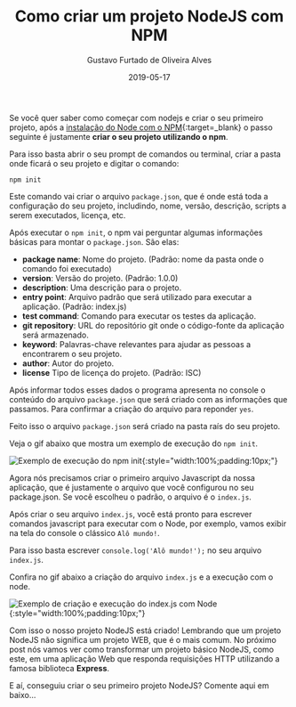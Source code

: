﻿---
title: Como criar um projeto NodeJS com NPM
date: 2019-05-17
author: Gustavo Furtado de Oliveira Alves
category: { Dicas de Javascript }
tags: nodejs, npm
slug: como-criar-um-projeto-nodejs-com-npm
---

Se você quer saber como começar com nodejs e criar o seu primeiro projeto,
após a [instalação do Node com o NPM](/instalacao-do-nodejs-e-npm-no-windows-passo-a-passo){:target=\_blank}
o passo seguinte é justamente **criar o seu projeto utilizando o npm**.

Para isso basta abrir o seu prompt de comandos ou terminal,
criar a pasta onde ficará o seu projeto e digitar o comando:

```
npm init
```

Este comando vai criar o arquivo `package.json`, que é onde está toda a configuração do seu projeto,
includindo, nome, versão, descrição, scripts a serem executados, licença, etc.

Após executar o `npm init`, o npm vai perguntar algumas informações básicas para montar o `package.json`.
São elas:

- **package name**: Nome do projeto. (Padrão: nome da pasta onde o comando foi executado)
- **version**: Versão do projeto. (Padrão: 1.0.0)
- **description**: Uma descrição para o projeto.
- **entry point**: Arquivo padrão que será utilizado para executar a aplicação. (Padrão: index.js)
- **test command**: Comando para executar os testes da aplicação.
- **git repository**: URL do repositório git onde o código-fonte da aplicação será armazenado.
- **keyword**: Palavras-chave relevantes para ajudar as pessoas a encontrarem o seu projeto. 
- **author**: Autor do projeto.
- **license** Tipo de licença do projeto. (Padrão: ISC)

Após informar todos esses dados o programa apresenta no console o conteúdo do arquivo `package.json`
que será criado com as informações que passamos.
Para confirmar a criação do arquivo para reponder `yes`.

Feito isso o arquivo `package.json` será criado na pasta raís do seu projeto.

Veja o gif abaixo que mostra um exemplo de execução do `npm init`.

![Exemplo de execução do npm init](/images/como-criar-um-projeto-nodejs-com-npm/exemplo-npm-init.gif){:style="width:100%;padding:10px;"}

Agora nós precisamos criar o primeiro arquivo Javascript da nossa aplicação,
que é justamente o arquivo que você configurou no seu package.json.
Se você escolheu o padrão, o arquivo é o `index.js`.

Após criar o seu arquivo `index.js`,
você está pronto para escrever comandos javascript para executar com o Node,
por exemplo, vamos exibir na tela do console o clássico `Alô mundo!`.

Para isso basta escrever `console.log('Alô mundo!');` no seu arquivo `index.js`.

Confira no gif abaixo a criação do arquivo `index.js` e a execução com o node.

![Exemplo de criação e execução do index.js com Node](/images/como-criar-um-projeto-nodejs-com-npm/criacao-execucao-index-js-com-node.gif){:style="width:100%;padding:10px;"}

Com isso o nosso projeto NodeJS está criado!
Lembrando que um projeto NodeJS não significa um projeto WEB, que é o mais comum.
No próximo post nós vamos ver como transformar um projeto básico NodeJS, como este,
em uma aplicação Web que responda requisições HTTP utilizando a famosa biblioteca **Express**.

E aí, conseguiu criar o seu primeiro projeto NodeJS?
Comente aqui em baixo...